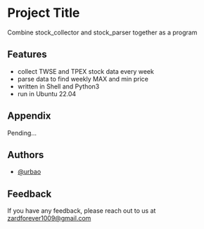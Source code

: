 
# Project Title

Combine stock_collector and stock_parser together as a program



## Features

- collect TWSE and TPEX stock data every week
- parse data to find weekly MAX and min price
- written in Shell and Python3
- run in Ubuntu 22.04


## Appendix

Pending...


## Authors

- [@urbao](https://www.github.com/urbao)


## Feedback

If you have any feedback, please reach out to us at zardforever1009@gmail.com

